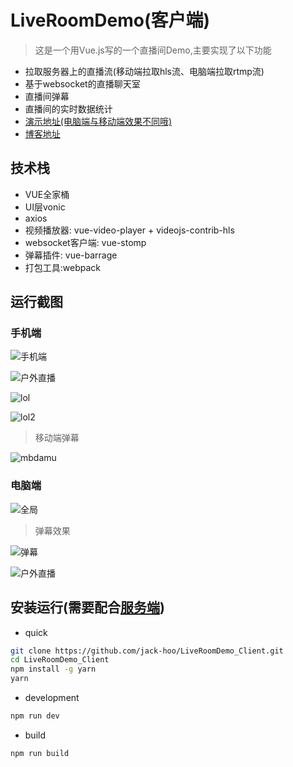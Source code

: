 # LiveRoomDemo(客户端)
> 这是一个用Vue.js写的一个直播间Demo,主要实现了以下功能
* 拉取服务器上的直播流(移动端拉取hls流、电脑端拉取rtmp流)
* 基于websocket的直播聊天室
* 直播间弹幕
* 直播间的实时数据统计    
* [演示地址(电脑端与移动端效果不同哦)](http://www.veton.cc:8080/LiveDemo/live_room)
* [博客地址]()
## 技术栈  

- VUE全家桶
- UI层vonic
- axios
- 视频播放器: vue-video-player + videojs-contrib-hls
- websocket客户端: vue-stomp
- 弹幕插件: vue-barrage
- 打包工具:webpack

## 运行截图
### 手机端
![手机端](https://github.com/jack-hoo/LiveRoomDemo_Client/blob/master/static/screenshot/mb.gif)    

![户外直播](https://github.com/jack-hoo/LiveRoomDemo_Client/blob/master/static/screenshot/huwai.png)    

![lol](https://github.com/jack-hoo/LiveRoomDemo_Client/blob/master/static/screenshot/lol2.png)    

![lol2](https://github.com/jack-hoo/LiveRoomDemo_Client/blob/master/static/screenshot/lol.png)    

>移动端弹幕    

![mbdamu](https://github.com/jack-hoo/LiveRoomDemo_Client/blob/master/static/screenshot/mbdanmu.png)    

### 电脑端 

![全局](https://github.com/jack-hoo/LiveRoomDemo_Client/blob/master/static/screenshot/quanju.jpg)   

> 弹幕效果    

![弹幕](https://github.com/jack-hoo/LiveRoomDemo_Client/blob/master/static/screenshot/danmu.png)    

![户外直播](https://github.com/jack-hoo/LiveRoomDemo_Client/blob/master/static/screenshot/mzdemo.jpg)
## 安装运行(需要配合[服务端](https://github.com/jack-hoo/LiveRoomDemo_Server))

- quick


``` bash
git clone https://github.com/jack-hoo/LiveRoomDemo_Client.git
cd LiveRoomDemo_Client
npm install -g yarn
yarn
```

- development

```bash
npm run dev
```

- build

```bash
npm run build
```
